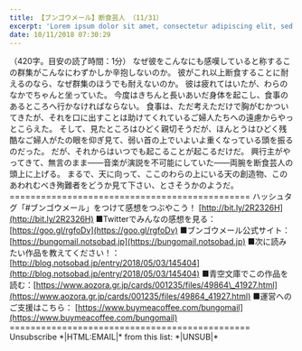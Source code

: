 ```yaml
---
title: 【ブンゴウメール】断食芸人 （11/31）
excerpt: 'Lorem ipsum dolor sit amet, consectetur adipiscing elit, sed do eiusmod tempor incididunt ut labore et dolore magna aliqua. Praesent elementum facilisis leo vel fringilla est ullamcorper eget. At imperdiet dui accumsan sit amet nulla facilisi morbi tempus.'
date: 10/11/2018 07:30:29
---
```


（420字。目安の読了時間：1分） なぜ彼をこんなにも感嘆していると称するこの群集がこんなにわずかしか辛抱しないのか。 彼がこれ以上断食することに耐えるのなら、なぜ群集のほうでも耐えないのか。 彼は疲れてはいたが、わらのなかでちゃんと坐っていた。 今度はきちんと長いあいだ身体を起こし、食事のあるところへ行かなければならない。 食事は、ただ考えただけで胸がむかついてきたが、それを口に出すことは助けてくれているご婦人たちへの遠慮からやっとこらえた。 そして、見たところはひどく親切そうだが、ほんとうはひどく残酷なご婦人がたの眼を仰ぎ見て、弱い首の上でいよいよ重くなっている頭を振るのだった。 だが、それからはいつでも起こることが起こるだけだ。 興行主がやってきて、無言のまま――音楽が演説を不可能にしていた――両腕を断食芸人の頭上に上げる。 まるで、天に向って、ここのわらの上にいる天の創造物、このあわれむべき殉難者をどうか見て下さい、とさそうかのようだ。 ============================================== ハッシュタグ「#ブンゴウメール」をつけて感想をつぶやこう！ [http://bit.ly/2R2326H](http://bit.ly/2R2326H) ■Twitterでみんなの感想を見る：[https://goo.gl/rgfoDv](https://goo.gl/rgfoDv) ■ブンゴウメール公式サイト：[https://bungomail.notsobad.jp](https://bungomail.notsobad.jp) ■次に読みたい作品を教えてください！：[http://blog.notsobad.jp/entry/2018/05/03/145404](http://blog.notsobad.jp/entry/2018/05/03/145404) ■青空文庫でこの作品を読む：[https://www.aozora.gr.jp/cards/001235/files/49864\_41927.html](https://www.aozora.gr.jp/cards/001235/files/49864_41927.html) ■運営へのご支援はこちら： [https://www.buymeacoffee.com/bungomail](https://www.buymeacoffee.com/bungomail) ============================================== Unsubscribe \*|HTML:EMAIL|\* from this list: \*|UNSUB|\*